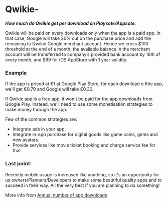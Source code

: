 # Qwikie-
***How much do Qwikie get per download on Playsote/Appsote.***

Qwikie will be paid on every downloads only when the app is a paid app. In that case, Google will take 30% cut on the 
purchase price and add the remaining to Qwikie Google merchant account. Hence we cross $100 threshold at the end of a month, 
the available balance in the merchant account will be transferred to company’s provided bank account by 16th of every month, and 
$99 for iOS AppStore with 1 year validity.

### Example ###
If the app is priced at €1 at Google Play Store, for each download o fthe app, we'll get €0.70 and Google will take €0.30.


If Qwikie app is a free app, it won't be paid for the app downloads from Google Play. Instead, we'll need to use some monetisation strategies to make money through the app. 

Few of the common strategies are:

- Integrate ads in your app.
- Integrate in-app purchase for digital goods like game coins, gems and new avatars.
- Provide services like movie ticket booking and charge service fee for that.

### Last point: ###
Recently mobile usage is increased like anything, so it's an opportunity for us owners/Planners/Developers to make some beautiful quality apps and to succeed in their way. All the very best if you are planning to do something!

More info from [Annual number of app downloads](https://www.statista.com/statistics/734332/google-play-app-installs-per-year/)





